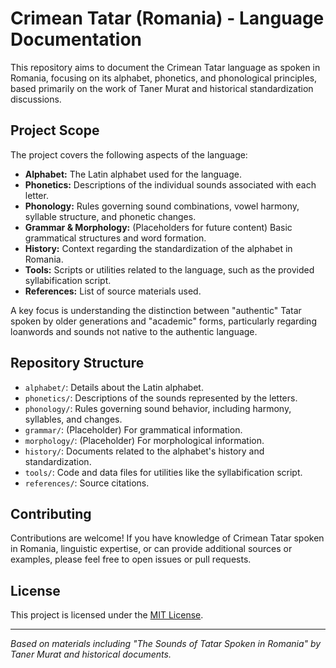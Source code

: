 # Crimean Tatar (Romania) - Language Documentation

This repository aims to document the Crimean Tatar language as spoken in Romania, focusing on its alphabet, phonetics, and phonological principles, based primarily on the work of Taner Murat and historical standardization discussions.

## Project Scope

The project covers the following aspects of the language:

*   **Alphabet:** The Latin alphabet used for the language.
*   **Phonetics:** Descriptions of the individual sounds associated with each letter.
*   **Phonology:** Rules governing sound combinations, vowel harmony, syllable structure, and phonetic changes.
*   **Grammar & Morphology:** (Placeholders for future content) Basic grammatical structures and word formation.
*   **History:** Context regarding the standardization of the alphabet in Romania.
*   **Tools:** Scripts or utilities related to the language, such as the provided syllabification script.
*   **References:** List of source materials used.

A key focus is understanding the distinction between "authentic" Tatar spoken by older generations and "academic" forms, particularly regarding loanwords and sounds not native to the authentic language.

## Repository Structure

*   `alphabet/`: Details about the Latin alphabet.
*   `phonetics/`: Descriptions of the sounds represented by the letters.
*   `phonology/`: Rules governing sound behavior, including harmony, syllables, and changes.
*   `grammar/`: (Placeholder) For grammatical information.
*   `morphology/`: (Placeholder) For morphological information.
*   `history/`: Documents related to the alphabet's history and standardization.
*   `tools/`: Code and data files for utilities like the syllabification script.
*   `references/`: Source citations.

## Contributing

Contributions are welcome! If you have knowledge of Crimean Tatar spoken in Romania, linguistic expertise, or can provide additional sources or examples, please feel free to open issues or pull requests.

## License

This project is licensed under the [MIT License](LICENSE).

---
*Based on materials including "The Sounds of Tatar Spoken in Romania" by Taner Murat and historical documents.*
